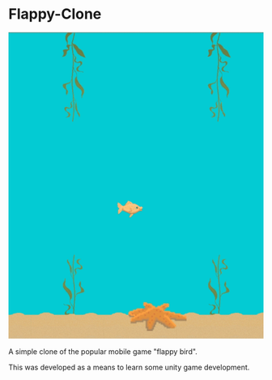 # Flappy-Clone

![Screenshot](FlappyClonePreview.gif)

A simple clone of the popular mobile game "flappy bird". 

This was developed as a means to learn some unity game development.

